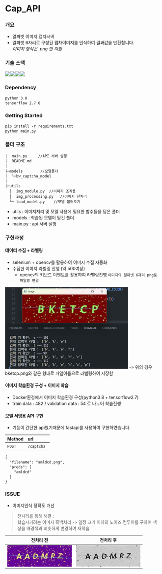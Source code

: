# Cap_API

### 개요

- 알파벳 이미지 캡차서버  
- 알파벳 6자리로 구성된 캡차이미지를 인식하여 결과값을 반환합니다.
<br>*이미지 형식은 .png 만 지원*

### 기술 스택

<img src="https://img.shields.io/badge/python3.8-3776AB?style=for-the-badge&logo=python&logoColor=white"><img src="https://img.shields.io/badge/tensorflow2.7.0-FF6F00?style=for-the-badge&logo=tensorflow&logoColor=white"><img src="https://img.shields.io/badge/fastapi-009688?style=for-the-badge&logo=fastapi&logoColor=white"><img src="https://img.shields.io/badge/opencv-5C3EE8?style=for-the-badge&logo=opencvn&logoColor=white">


### Dependency

```
python 3.8
tensorflow 2.7.0
```

### Getting Started

```
pip install -r requirements.txt 
python main.py
```

### 폴더 구조

```
│  main.py     //API 서버 실행 
│  README.md
│
├─models        //모델폴더
│  └─bw_captcha_model
│
├─utils
  │  img_module.py  //이미지 조작용 
  │  img_processing.py   //이미지 전처리
  └─ load_model.py    //모델 불러오기
```
- utils : 이미지처리 및 모델 사용에 필요한 함수들을 담은 폴더
- models : 학습된 모델이 담긴 폴더
- main.py : api 서버 실행

### 구현과정

#### 데이터 수집 + 라벨링
-  selenium + opencv를 활용하여 이미지 수집 자동화 
- 수집한 이미지 라벨링 진행 (약 500여장)
  - opencv의 키보드 이벤트를 활용하여 라벨링진행 `이미지의 알파벳 6자리.png로 파일명 변경`
<img src='imgs/image.png' width='400'>
 -> 위의 경우 bketcp.png와 같은 형태로 파일이름으로 라벨링하여 저장함
  
#### 이미지 학습환경 구성 + 이미지 학습
- Docker환경에서 이미지 학습환경 구성(python3.8 + tensorflow2.7)
- train data : 482 / validation data : 54 로 나누어 학습진행


#### 모델 서빙용 API 구현
- 기능이 간단한 api였기때문에 fastapi를 사용하여 구현하였습니다.

| Method | url | 
| :-------- | :------- |
|`POST`|`/captcha ` | 

```
{
  "filename": "amldcd.png",
  "preds": [
    "amldcd"
  ]
}
```

### ISSUE

- 이미지인식 정확도 개선
>  전처리를 통해 해결 : <br>
  학습시키려는 이미지 흑백처리 -> 일정 크기 이하의 노이즈 컨투어를 구하여 색상을 배경색과 비슷하게 변경하여 재학습


  | 전처리 전 | 전처리 후 |
  |:---:|:---:|
  | <img src='imgs/aadmpz_before.png' width='210'> | <img src='imgs/aadmpz_after.png' width='210'> | 


